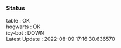 ### Status


table : OK  
hogwarts : OK  
icy-bot : DOWN  
Latest Update : 2022-08-09 17:16:30.636570
